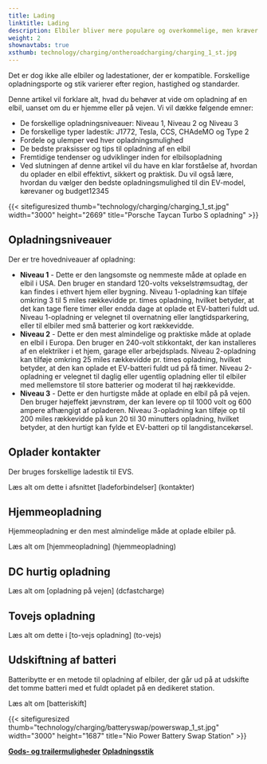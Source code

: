 ```yaml
---
title: Lading
linktitle: Lading
description: Elbiler bliver mere populære og overkommelige, men kræver en anden optankningsmetode end konventionelle biler. I stedet for at fylde en benzintank skal elbiler tilsluttes en ladestation og genoplade batterierne.
weight: 2
shownavtabs: true
xsthumb: technology/charging/ontheroadcharging/charging_1_st.jpg
---
```

<!-- markdownlint-disable MD033 -->
Det er dog ikke alle elbiler og ladestationer, der er kompatible. Forskellige opladningsporte og stik varierer efter region, hastighed og standarder.

Denne artikel vil forklare alt, hvad du behøver at vide om opladning af en elbil, uanset om du er hjemme eller på vejen. Vi vil dække følgende emner:

- De forskellige opladningsniveauer: Niveau 1, Niveau 2 og Niveau 3
- De forskellige typer ladestik: J1772, Tesla, CCS, CHAdeMO og Type 2
- Fordele og ulemper ved hver opladningsmulighed
- De bedste praksisser og tips til opladning af en elbil
- Fremtidige tendenser og udviklinger inden for elbilsopladning
- Ved slutningen af ​​denne artikel vil du have en klar forståelse af, hvordan du oplader en elbil effektivt, sikkert og praktisk. Du vil også lære, hvordan du vælger den bedste opladningsmulighed til din EV-model, kørevaner og budget12345

{{< sitefiguresized thumb="technology/charging/charging_1_st.jpg" width="3000" height="2669" title="Porsche Taycan Turbo S opladning" >}}

## Opladningsniveauer

Der er tre hovedniveauer af opladning:

- **Niveau 1** - Dette er den langsomste og nemmeste måde at oplade en elbil i USA. Den bruger en standard 120-volts vekselstrømsudtag, der kan findes i ethvert hjem eller bygning. Niveau 1-opladning kan tilføje omkring 3 til 5 miles rækkevidde pr. times opladning, hvilket betyder, at det kan tage flere timer eller endda dage at oplade et EV-batteri fuldt ud. Niveau 1-opladning er velegnet til overnatning eller langtidsparkering, eller til elbiler med små batterier og kort rækkevidde.
- **Niveau 2** - Dette er den mest almindelige og praktiske måde at oplade en elbil i Europa. Den bruger en 240-volt stikkontakt, der kan installeres af en elektriker i et hjem, garage eller arbejdsplads. Niveau 2-opladning kan tilføje omkring 25 miles rækkevidde pr. times opladning, hvilket betyder, at den kan oplade et EV-batteri fuldt ud på få timer. Niveau 2-opladning er velegnet til daglig eller ugentlig opladning eller til elbiler med mellemstore til store batterier og moderat til høj rækkevidde.
- **Niveau 3** - Dette er den hurtigste måde at oplade en elbil på på vejen. Den bruger højeffekt jævnstrøm, der kan levere op til 1000 volt og 600 ampere afhængigt af opladeren. Niveau 3-opladning kan tilføje op til 200 miles rækkevidde på kun 20 til 30 minutters opladning, hvilket betyder, at den hurtigt kan fylde et EV-batteri op til langdistancekørsel.

## Oplader kontakter

Der bruges forskellige ladestik til EVS.

Læs alt om dette i afsnittet [ladeforbindelser] (kontakter)

## Hjemmeopladning

Hjemmeopladning er den mest almindelige måde at oplade elbiler på.

Læs alt om [hjemmeopladning] (hjemmeopladning)

## DC hurtig opladning

Læs alt om [opladning på vejen] (dcfastcharge)

## Tovejs opladning

Læs alt om dette i [to-vejs opladning] (to-vejs)

## Udskiftning af batteri

Batteribytte er en metode til opladning af elbiler, der går ud på at udskifte det tomme batteri med et fuldt opladet på en dedikeret station.

Læs alt om [batteriskift]

{{< sitefiguresized thumb="technology/charging/batteryswap/powerswap_1_st.jpg" width="3000" height="1687" title="Nio Power Battery Swap Station" >}}

<div class="mt-3 mb-3">
     <a href="../cargoandtowing/" class="text-decoration-none text-black"><strong><i class="bi-arrow-left"></i> Gods- og trailermuligheder</strong ></a>
     <a href="connectors/" class="text-decoration-none text-black float-end"><strong>Opladningsstik <i class="bi-arrow-right"></i></strong></a>
</div>